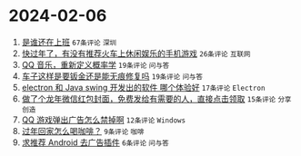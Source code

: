 # 2024-02-06

1. [是谁还在上班](https://www.v2ex.com/t/1014557) `67条评论` `深圳`
1. [快过年了，有没有推荐火车上休闲娱乐的手机游戏](https://www.v2ex.com/t/1014551) `26条评论` `互联网`
1. [QQ 音乐，重新定义概率学](https://www.v2ex.com/t/1014553) `19条评论` `问与答`
1. [车子这样是要钣金还是能无痕修复吗](https://www.v2ex.com/t/1014550) `19条评论` `问与答`
1. [electron 和 Java swing 开发出的软件 哪个体验好](https://www.v2ex.com/t/1014546) `17条评论` `Electron`
1. [做了个龙年微信红包封面，免费发给有需要的人，直接点击领取](https://www.v2ex.com/t/1014552) `15条评论` `分享创造`
1. [QQ 游戏弹出广告怎么禁掉啊](https://www.v2ex.com/t/1014545) `12条评论` `Windows`
1. [过年回家怎么喝咖啡？](https://www.v2ex.com/t/1014565) `9条评论` `咖啡`
1. [求推荐 Android 去广告插件](https://www.v2ex.com/t/1014543) `6条评论` `问与答`
